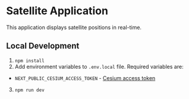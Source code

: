 # Satellite Application
This application displays satellite positions in real-time.

## Local Development
1. `npm install`
2. Add environment variables to `.env.local` file. Required variables are:
  - `NEXT_PUBLIC_CESIUM_ACCESS_TOKEN` - [Cesium access token](https://cesium.com/platform/cesium-ion/)
3. `npm run dev`